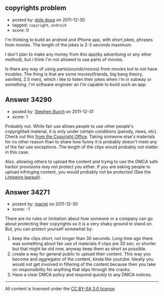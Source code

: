 ## copyrights problem

- posted by: [dole doug](https://stackexchange.com/users/-1/8122-dole-doug) on 2011-12-30
- tagged: `copyright`, `android`
- score: 0

I'm thinking to build an android and iPhone app, with short jokes, phrases from movies. The length of the jokes is 2-3 seconds maximum. 

I don't plan to make any money from this app(by advertising or any other method), but i think I'm not allowed to use parts of movies. 

Is there any way of using parts(sounds/voices) from movies but to not have troubles. The thing is that are some movies(friends, big bang theory, seinfeld, 2.5 men), which i like to listen their jokes when i'm in subway or something. I'm software engineer an I'm capable to build such an app.


## Answer 34290

- posted by: [Stephen Burch](https://stackexchange.com/users/-1/13763-stephen-burch) on 2011-12-31
- score: 1

<p>Probably not. While fair use allows people to use other people's copyrighted material, it is only under certain conditions (parody, news, etc). Check out this <a href="/http://www.copyright.gov/fls/fl102.html">from the Copyright Office</a>. Taking someone else's materials for no other reason than to share how funny it is probably doesn't meet any of the fair use exceptions. The length of the clips would probably not matter in this case.</p>

<p>Also, allowing others to upload the content and trying to use the DMCA safe harbor provisions may not protect you either. If you are asking people to upload infringing content, you would probably not be protected (See the <a href="http://news.cnet.com/8301-31001_3-20004811-261.html" rel="nofollow">Limewire lawsuit</a>). </p>



## Answer 34271

- posted by: [maciej](https://stackexchange.com/users/-1/14311-maciej) on 2011-12-30
- score: -1

There are no rules or limitation about how someone or a company can go about protecting their copyrights so it is a very shaky ground to stand on. But, you can protect yourself somewhat by:
1. keep the clips short, not longer than 30 seconds. Long time ago there was something about fair use of materials if clips are 30 sec. or shorter but that might be old now, anyway keep them as short as possible.
2. create a way for general public to upload their content. This way you become and aggregator of the content, kinda like youtube. Ideally you would not get involved in filtering of the content because then you take on responsibility for anything that slips through the cracks.
3. Have a clear DMCA policy and respond quickly to any DMCA notices.



---

All content is licensed under the [CC BY-SA 3.0 license](https://creativecommons.org/licenses/by-sa/3.0/).
